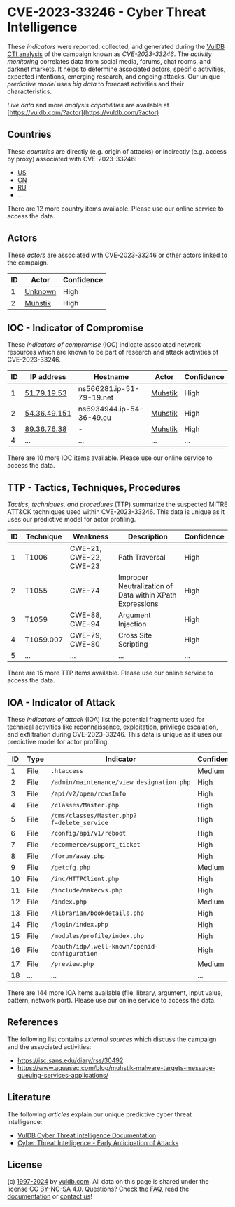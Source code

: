 # CVE-2023-33246 - Cyber Threat Intelligence

These _indicators_ were reported, collected, and generated during the [VulDB CTI analysis](https://vuldb.com/?kb.cti) of the campaign known as _CVE-2023-33246_. The _activity monitoring_ correlates data from social media, forums, chat rooms, and darknet markets. It helps to determine associated actors, specific activities, expected intentions, emerging research, and ongoing attacks. Our unique _predictive model_ uses _big data_ to forecast activities and their characteristics.

_Live data_ and more _analysis capabilities_ are available at [https://vuldb.com/?actor](https://vuldb.com/?actor)

## Countries

These _countries_ are directly (e.g. origin of attacks) or indirectly (e.g. access by proxy) associated with CVE-2023-33246:

* [US](https://vuldb.com/?country.us)
* [CN](https://vuldb.com/?country.cn)
* [RU](https://vuldb.com/?country.ru)
* ...

There are 12 more country items available. Please use our online service to access the data.

## Actors

These _actors_ are associated with CVE-2023-33246 or other actors linked to the campaign.

ID | Actor | Confidence
-- | ----- | ----------
1 | [Unknown](https://vuldb.com/?actor.unknown) | High
2 | [Muhstik](https://vuldb.com/?actor.muhstik) | High

## IOC - Indicator of Compromise

These _indicators of compromise_ (IOC) indicate associated network resources which are known to be part of research and attack activities of CVE-2023-33246.

ID | IP address | Hostname | Actor | Confidence
-- | ---------- | -------- | ----- | ----------
1 | [51.79.19.53](https://vuldb.com/?ip.51.79.19.53) | ns566281.ip-51-79-19.net | [Muhstik](https://vuldb.com/?actor.muhstik) | High
2 | [54.36.49.151](https://vuldb.com/?ip.54.36.49.151) | ns6934944.ip-54-36-49.eu | [Muhstik](https://vuldb.com/?actor.muhstik) | High
3 | [89.36.76.38](https://vuldb.com/?ip.89.36.76.38) | - | [Muhstik](https://vuldb.com/?actor.muhstik) | High
4 | ... | ... | ... | ...

There are 10 more IOC items available. Please use our online service to access the data.

## TTP - Tactics, Techniques, Procedures

_Tactics, techniques, and procedures_ (TTP) summarize the suspected MITRE ATT&CK techniques used within CVE-2023-33246. This data is unique as it uses our predictive model for actor profiling.

ID | Technique | Weakness | Description | Confidence
-- | --------- | -------- | ----------- | ----------
1 | T1006 | CWE-21, CWE-22, CWE-23 | Path Traversal | High
2 | T1055 | CWE-74 | Improper Neutralization of Data within XPath Expressions | High
3 | T1059 | CWE-88, CWE-94 | Argument Injection | High
4 | T1059.007 | CWE-79, CWE-80 | Cross Site Scripting | High
5 | ... | ... | ... | ...

There are 15 more TTP items available. Please use our online service to access the data.

## IOA - Indicator of Attack

These _indicators of attack_ (IOA) list the potential fragments used for technical activities like reconnaissance, exploitation, privilege escalation, and exfiltration during CVE-2023-33246. This data is unique as it uses our predictive model for actor profiling.

ID | Type | Indicator | Confidence
-- | ---- | --------- | ----------
1 | File | `.htaccess` | Medium
2 | File | `/admin/maintenance/view_designation.php` | High
3 | File | `/api/v2/open/rowsInfo` | High
4 | File | `/classes/Master.php` | High
5 | File | `/cms/classes/Master.php?f=delete_service` | High
6 | File | `/config/api/v1/reboot` | High
7 | File | `/ecommerce/support_ticket` | High
8 | File | `/forum/away.php` | High
9 | File | `/getcfg.php` | Medium
10 | File | `/inc/HTTPClient.php` | High
11 | File | `/include/makecvs.php` | High
12 | File | `/index.php` | Medium
13 | File | `/librarian/bookdetails.php` | High
14 | File | `/login/index.php` | High
15 | File | `/modules/profile/index.php` | High
16 | File | `/oauth/idp/.well-known/openid-configuration` | High
17 | File | `/preview.php` | Medium
18 | ... | ... | ...

There are 144 more IOA items available (file, library, argument, input value, pattern, network port). Please use our online service to access the data.

## References

The following list contains _external sources_ which discuss the campaign and the associated activities:

* https://isc.sans.edu/diary/rss/30492
* https://www.aquasec.com/blog/muhstik-malware-targets-message-queuing-services-applications/

## Literature

The following _articles_ explain our unique predictive cyber threat intelligence:

* [VulDB Cyber Threat Intelligence Documentation](https://vuldb.com/?kb.cti)
* [Cyber Threat Intelligence - Early Anticipation of Attacks](https://www.scip.ch/en/?labs.20201022)

## License

(c) [1997-2024](https://vuldb.com/?kb.changelog) by [vuldb.com](https://vuldb.com/?kb.about). All data on this page is shared under the license [CC BY-NC-SA 4.0](https://creativecommons.org/licenses/by-nc-sa/4.0/). Questions? Check the [FAQ](https://vuldb.com/?kb.faq), read the [documentation](https://vuldb.com/?kb) or [contact us](https://vuldb.com/?contact)!
